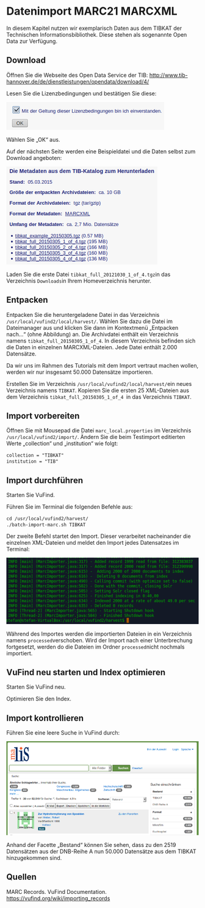 # Datenimport MARC21 MARCXML

In diesem Kapitel nutzen wir exemplarisch Daten aus dem TIBKAT der Technischen Informationsbibliothek. Diese stehen als sogenannte Open Data zur Verfügung.

## Download

Öffnen Sie die Webseite des Open Data Service der TIB:
<http://www.tib-hannover.de/de/dienstleistungen/opendata/download/4/>

Lesen Sie die Lizenzbedingungen und bestätigen Sie diese:

![](media/11/image1.png)

Wählen Sie „OK“ aus.

Auf der nächsten Seite werden eine Beispieldatei und die Daten selbst zum Download angeboten:

![](media/11/image2.png)


Laden Sie die erste Datei ```tibkat_full_20121030_1_of_4.tgz```in das Verzeichnis ```Downloads```in Ihrem Homeverzeichnis herunter.

## Entpacken

Entpacken Sie die heruntergeladene Datei in das Verzeichnis ```/usr/local/vufind2/local/harvest/```. Wählen Sie dazu die Datei im Dateimanager aus und klicken Sie dann im Kontextmenü „Entpacken nach…“ (ohne Abbildung) an. Die Archivdatei enthält ein Verzeichnis namens ```tibkat_full_20150305_1_of_4```. In diesem Verzeichnis befinden sich die Daten in einzelnen MARCXML-Dateien. Jede Datei enthält 2.000 Datensätze.

Da wir uns im Rahmen des Tutorials mit dem Import vertraut machen wollen, werden wir nur insgesamt 50.000 Datensätze importieren.

Erstellen Sie im Verzeichnis ```/usr/local/vufind2/local/harvest/```ein neues Verzeichnis namens ```TIBKAT```. Kopieren Sie die ersten 25 XML-Dateien aus dem Verzeichnis ```tibkat_full_20150305_1_of_4 ```in das Verzeichnis ```TIBKAT```.

## Import vorbereiten

Öffnen Sie mit Mousepad die Datei ```marc_local.properties``` im Verzeichnis ```/usr/local/vufind2/import/```. Ändern Sie die beim Testimport editierten Werte „collection“ und „institution“ wie folgt:

```
collection = "TIBKAT"
institution = "TIB"
```

## Import durchführen

Starten Sie VuFind.

Führen Sie im Terminal die folgenden Befehle aus:

```
cd /usr/local/vufind2/harvest/
./batch-import-marc.sh TIBKAT
```

Der zweite Befehl startet den Import. Dieser verarbeitet nacheinander die einzelnen XML-Dateien und meldet den Import jedes Datensatzes im Terminal:

![](media/11/image3.png)

Während des Importes werden die importierten Dateien in ein Verzeichnis
namens ```processed```verschoben. Wird der Import nach einer Unterbrechung fortgesetzt, werden do die Dateien im Ordner ```processed```nicht nochmals importiert.

## VuFind neu starten und Index optimieren

Starten Sie VuFind neu.

Optimieren Sie den Index.

## Import kontrollieren

Führen Sie eine leere Suche in VuFind durch:

![](media/11/image4.png)

Anhand der Facette „Bestand“ können Sie sehen, dass zu den 2519 Datensätzen aus der DNB-Reihe A nun 50.000 Datensätze aus dem TIBKAT hinzugekommen sind.

## Quellen

MARC Records. VuFind Documentation.
<https://vufind.org/wiki/importing_records>